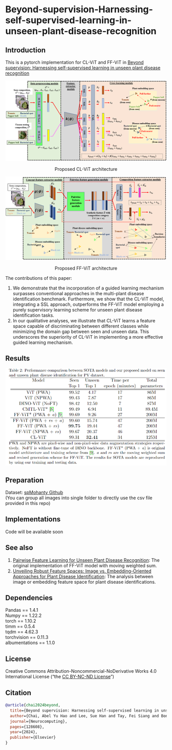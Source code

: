# Beyond-supervision-Harnessing-self-supervised-learning-in-unseen-plant-disease-recognition

## Introduction
This is a pytorch implementation for CL-ViT and FF-ViT in [Beyond supervision: Harnessing self-supervised learning in unseen plant disease recognition](https://www.sciencedirect.com/science/article/pii/S0925231224013791)

![Cl-ViT](Figure/CL-ViT.png)

<div align="center">
Proposed CL-ViT architecture
</div>

![FF-ViT](Figure/FF-ViT.png)
<div align="center">
Proposed FF-ViT architecture
</div>

The contributions of this paper:
1. We demonstrate that the incorporation of a guided learning mechanism surpasses conventional approaches in the multi-plant disease identification benchmark. Furthermore, we show that the CL-ViT model, integrating a SSL approach, outperforms the FF-ViT model employing a purely supervisory learning scheme for unseen plant disease identification tasks.
2. In our qualitative analyses, we illustrate that CL-ViT learns a feature space capable of discriminating between different classes while minimizing the domain gap between seen and unseen data. This underscores the superiority of CL-ViT in implementing a more effective guided learning mechanism.

## Results
![Acc Results](Figure/results.png)
## Preparation

Dataset: [spMohanty Github](https://github.com/spMohanty/PlantVillage-Dataset/tree/master)  
(You can group all images into single folder to directly use the csv file provided in this repo)

## Implementations
Code will be available soon

## See also
1. [Pairwise Feature Learning for Unseen Plant Disease Recognition](https://ieeexplore.ieee.org/abstract/document/10222401/): The original implementation of FF-ViT model with moving weighted sum.
2. [Unveiling Robust Feature Spaces: Image vs. Embedding-Oriented Approaches for Plant Disease Identification](https://ieeexplore.ieee.org/abstract/document/10317550/): The analysis between image or embedding feature space for plant disease identifications.

## Dependencies
Pandas == 1.4.1  
Numpy == 1.22.2  
torch == 1.10.2  
timm == 0.5.4  
tqdm == 4.62.3  
torchvision == 0.11.3  
albumentations == 1.1.0  

## License

Creative Commons Attribution-Noncommercial-NoDerivative Works 4.0 International License (“the [CC BY-NC-ND License](https://creativecommons.org/licenses/by-nc-nd/4.0/)”)

## Citation

```bibtex
@article{chai2024beyond,
  title={Beyond supervision: Harnessing self-supervised learning in unseen plant disease recognition},
  author={Chai, Abel Yu Hao and Lee, Sue Han and Tay, Fei Siang and Bonnet, Pierre and Joly, Alexis},
  journal={Neurocomputing},
  pages={128608},
  year={2024},
  publisher={Elsevier}
}
